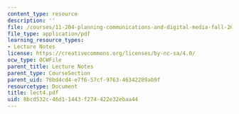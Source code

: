 ```yaml
---
content_type: resource
description: ''
file: /courses/11-204-planning-communications-and-digital-media-fall-2004/8bcd532c46d11443f274422e32ebaa44_lect4.pdf
file_type: application/pdf
learning_resource_types:
- Lecture Notes
license: https://creativecommons.org/licenses/by-nc-sa/4.0/
ocw_type: OCWFile
parent_title: Lecture Notes
parent_type: CourseSection
parent_uid: 78bd4cd4-e7f6-57cf-9763-46342289ab9f
resourcetype: Document
title: lect4.pdf
uid: 8bcd532c-46d1-1443-f274-422e32ebaa44
---
```

